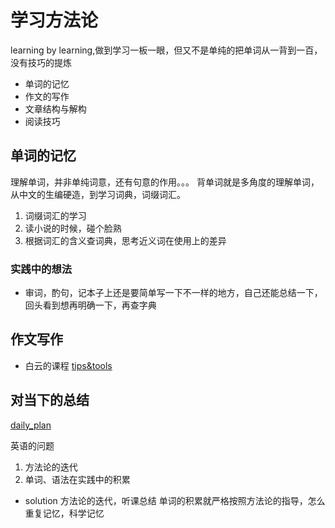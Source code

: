 # 学习方法论
learning by learning,做到学习一板一眼，但又不是单纯的把单词从一背到一百，没有技巧的提炼
* 单词的记忆
* 作文的写作
* 文章结构与解构
* 阅读技巧

## 单词的记忆
理解单词，并非单纯词意，还有句意的作用。。。
背单词就是多角度的理解单词，从中文的生编硬造，到学习词典，词缀词汇。
1. 词缀词汇的学习
2. 读小说的时候，碰个脸熟
3. 根据词汇的含义查词典，思考近义词在使用上的差异

### 实践中的想法
* 审词，酌句，记本子上还是要简单写一下不一样的地方，自己还能总结一下，回头看到想再明确一下，再查字典


## 作文写作
* 白云的课程
[tips&tools](https://writingcenter.unc.edu/tips-and-tools/)


## 对当下的总结 
[daily_plan](./daily_plan.md)

英语的问题
1. 方法论的迭代
2. 单词、语法在实践中的积累

* solution
方法论的迭代，听课总结
单词的积累就严格按照方法论的指导，怎么重复记忆，科学记忆